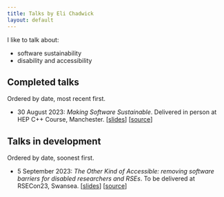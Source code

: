 ```yaml
---
title: Talks by Eli Chadwick
layout: default
---
```


I like to talk about:
* software sustainability
* disability and accessibility

## Completed talks

Ordered by date, most recent first.

* 30 August 2023: *Making Software Sustainable*. Delivered in person at HEP C++ Course, Manchester. [[slides](./2023-08-30-manchester-sustainable-software/2023-08-30-manchester-sustainable-software.html)] [[source](https://github.com/elichad/talks/blob/main/2023-08-30-manchester-sustainable-software/2023-08-30-manchester-sustainable-software.qmd)]

## Talks in development

Ordered by date, soonest first.

* 5 September 2023: *The Other Kind of Accessible: removing software barriers for disabled researchers and RSEs*. To be delivered at RSECon23, Swansea. [[slides](./2023-09-05-rsecon23-the-other-kind-of-accessible/2023-09-05-rsecon23-the-other-kind-of-accessible.html)] [[source](https://github.com/elichad/talks/blob/main/2023-09-05-rsecon23-the-other-kind-of-accessible/2023-09-05-rsecon23-the-other-kind-of-accessible.qmd)]
